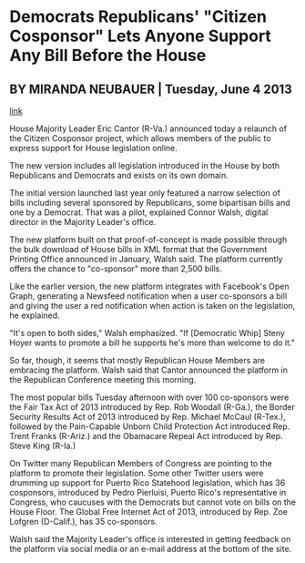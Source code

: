 # Democrats Republicans' "Citizen Cosponsor" Lets Anyone Support Any Bill Before the House

## BY MIRANDA NEUBAUER | Tuesday, June 4 2013

[link](http://techpresident.com/news/23963/house-majority-leader-opens-citizen-cosponsor-project-all-bills)

House Majority Leader Eric Cantor (R-Va.) announced today a relaunch of the Citizen Cosponsor project, which allows members of the public to express support for House legislation online.

The new version includes all legislation introduced in the House by both Republicans and Democrats and exists on its own domain.

The initial version launched last year only featured a narrow selection of bills including several sponsored by Republicans, some bipartisan bills and one by a Democrat. That was a pilot, explained Connor Walsh, digital director in the Majority Leader's office.

The new platform built on that proof-of-concept is made possible through the bulk download of House bills in XML format that the Government Printing Office announced in January, Walsh said. The platform currently offers the chance to "co-sponsor" more than 2,500 bills.

Like the earlier version, the new platform integrates with Facebook's Open Graph, generating a Newsfeed notification when a user co-sponsors a bill and giving the user a red notification when action is taken on the legislation, he explained.

"It's open to both sides," Walsh emphasized. "If [Democratic Whip] Steny Hoyer wants to promote a bill he supports he's more than welcome to do it."

So far, though, it seems that mostly Republican House Members are embracing the platform. Walsh said that Cantor announced the platform in the Republican Conference meeting this morning.

The most popular bills Tuesday afternoon with over 100 co-sponsors were the Fair Tax Act of 2013 introduced by Rep. Rob Woodall (R-Ga.), the Border Security Results Act of 2013 introduced by Rep. Michael McCaul (R-Tex.), followed by the Pain-Capable Unborn Child Protection Act introduced Rep. Trent Franks (R-Ariz.) and the Obamacare Repeal Act introduced by Rep. Steve King (R-Ia.)

On Twitter many Republican Members of Congress are pointing to the platform to promote their legislation. Some other Twitter users were drumming up support for Puerto Rico Statehood legislation, which has 36 cosponsors, introduced by Pedro Pierluisi, Puerto Rico's representative in Congress, who caucuses with the Democrats but cannot vote on bills on the House Floor. The Global Free Internet Act of 2013, introduced by Rep. Zoe Lofgren (D-Calif.), has 35 co-sponsors.

Walsh said the Majority Leader's office is interested in getting feedback on the platform via social media or an e-mail address at the bottom of the site.
